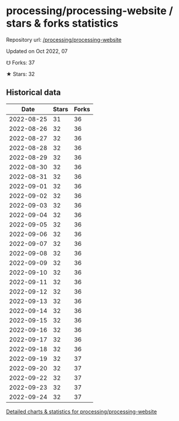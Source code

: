 # processing/processing-website / stars & forks statistics

Repository url: [/processing/processing-website](https://github.com/processing/processing-website)

Updated on Oct 2022, 07

☋ Forks: 37

★ Stars: 32

## Historical data
| Date | Stars | Forks |
|------|-------|-------|
| 2022-08-25 | 31 | 36 | 
| 2022-08-26 | 32 | 36 | 
| 2022-08-27 | 32 | 36 | 
| 2022-08-28 | 32 | 36 | 
| 2022-08-29 | 32 | 36 | 
| 2022-08-30 | 32 | 36 | 
| 2022-08-31 | 32 | 36 | 
| 2022-09-01 | 32 | 36 | 
| 2022-09-02 | 32 | 36 | 
| 2022-09-03 | 32 | 36 | 
| 2022-09-04 | 32 | 36 | 
| 2022-09-05 | 32 | 36 | 
| 2022-09-06 | 32 | 36 | 
| 2022-09-07 | 32 | 36 | 
| 2022-09-08 | 32 | 36 | 
| 2022-09-09 | 32 | 36 | 
| 2022-09-10 | 32 | 36 | 
| 2022-09-11 | 32 | 36 | 
| 2022-09-12 | 32 | 36 | 
| 2022-09-13 | 32 | 36 | 
| 2022-09-14 | 32 | 36 | 
| 2022-09-15 | 32 | 36 | 
| 2022-09-16 | 32 | 36 | 
| 2022-09-17 | 32 | 36 | 
| 2022-09-18 | 32 | 36 | 
| 2022-09-19 | 32 | 37 | 
| 2022-09-20 | 32 | 37 | 
| 2022-09-22 | 32 | 37 | 
| 2022-09-23 | 32 | 37 | 
| 2022-09-24 | 32 | 37 | 


[Detailed charts & statistics for processing/processing-website](https://reviewgithub.com/rep/processing/processing-website)
